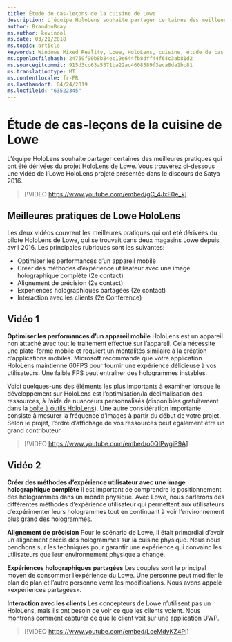 ```yaml
---
title: Étude de cas-leçons de la cuisine de Lowe
description: L’équipe HoloLens souhaite partager certaines des meilleures pratiques qui ont été dérivées du projet HoloLens de Lowe.
author: BrandonBray
ms.author: kevincol
ms.date: 03/21/2018
ms.topic: article
keywords: Windows Mixed Reality, Lowe, HoloLens, cuisine, étude de cas
ms.openlocfilehash: 24759f90b8b84ec19e644fb8dff44f64c3ab81d2
ms.sourcegitcommit: 915d3cc63a5571ba22ac4608589f3eca8da1bc81
ms.translationtype: MT
ms.contentlocale: fr-FR
ms.lasthandoff: 04/24/2019
ms.locfileid: "63522345"
---
```

# <a name="case-study---lessons-from-the-lowes-kitchen"></a>Étude de cas-leçons de la cuisine de Lowe

L’équipe HoloLens souhaite partager certaines des meilleures pratiques qui ont été dérivées du projet HoloLens de Lowe. Vous trouverez ci-dessous une vidéo de l’Lowe HoloLens projeté présentée dans le discours de Satya 2016.
<br>
>[!VIDEO https://www.youtube.com/embed/gC_4JxF0e_k]

## <a name="lowes-hololens-best-practices"></a>Meilleures pratiques de Lowe HoloLens

Les deux vidéos couvrent les meilleures pratiques qui ont été dérivées du pilote HoloLens de Lowe, qui se trouvait dans deux magasins Lowe depuis avril 2016. Les principales rubriques sont les suivantes:
* Optimiser les performances d’un appareil mobile
* Créer des méthodes d’expérience utilisateur avec une image holographique complète (2e contact)
* Alignement de précision (2e contact)
* Expériences holographiques partagées (2e contact)
* Interaction avec les clients (2e Conférence)

## <a name="video-1"></a>Vidéo 1

**Optimiser les performances d’un appareil mobile** HoloLens est un appareil non attaché avec tout le traitement effectué sur l’appareil. Cela nécessite une plate-forme mobile et requiert un mentalités similaire à la création d’applications mobiles. Microsoft recommande que votre application HoloLens maintienne 60FPS pour fournir une expérience délicieuse à vos utilisateurs. Une faible FPS peut entraîner des hologrammes instables.

Voici quelques-uns des éléments les plus importants à examiner lorsque le développement sur HoloLens est l’optimisation/la décimalisation des ressources, à l’aide de nuanceurs personnalisés (disponibles gratuitement dans la [boîte à outils HoloLens](https://github.com/Microsoft/HoloToolkit-Unity)). Une autre considération importante consiste à mesurer la fréquence d’images à partir du début de votre projet. Selon le projet, l’ordre d’affichage de vos ressources peut également être un grand contributeur
<br>
>[!VIDEO https://www.youtube.com/embed/o0QIPwgiP9A]

## <a name="video-2"></a>Vidéo 2

**Créer des méthodes d’expérience utilisateur avec une image holographique complète** Il est important de comprendre le positionnement des hologrammes dans un monde physique. Avec Lowe, nous parlerons des différentes méthodes d’expérience utilisateur qui permettent aux utilisateurs d’expérimenter leurs hologrammes tout en continuant à voir l’environnement plus grand des hologrammes.

**Alignement de précision** Pour le scénario de Lowe, il était primordial d’avoir un alignement précis des hologrammes sur la cuisine physique. Nous nous penchons sur les techniques pour garantir une expérience qui convainc les utilisateurs que leur environnement physique a changé.

**Expériences holographiques partagées** Les couples sont le principal moyen de consommer l’expérience du Lowe. Une personne peut modifier le plan de plan et l’autre personne verra les modifications. Nous avons appelé «expériences partagées».

**Interaction avec les clients** Les concepteurs de Lowe n’utilisent pas un HoloLens, mais ils ont besoin de voir ce que les clients voient. Nous montrons comment capturer ce que le client voit sur une application UWP.
<br>
>[!VIDEO https://www.youtube.com/embed/LceMdyKZ4PI]
